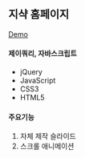 ## 지샥 홈페이지

[Demo](http://leesq.dothome.co.kr/gshock/index.html)


#### 제이쿼리, 자바스크립트
 * jQuery
 * JavaScript
 * CSS3
 * HTML5

#### 주요기능
1. 자체 제작 슬라이드
2. 스크롤 애니메이션
